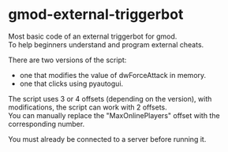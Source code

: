 # gmod-external-triggerbot
Most basic code of an external triggerbot for gmod.  
To help beginners understand and program external cheats.  

There are two versions of the script:  
- one that modifies the value of dwForceAttack in memory.  
- one that clicks using pyautogui.  
  
The script uses 3 or 4 offsets (depending on the version), with modifications, the script can work with 2 offsets.  
You can manually replace the "MaxOnlinePlayers" offset with the corresponding number.  
    
You must already be connected to a server before running it.
